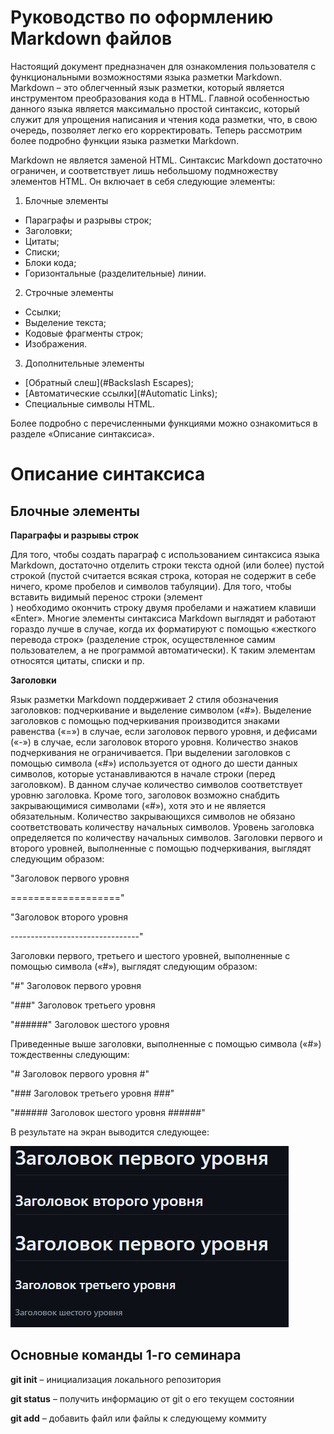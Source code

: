 # Руководство по оформлению Markdown файлов

Настоящий документ предназначен для ознакомления пользователя с функциональными возможностями языка разметки Markdown. Markdown – это облегченный язык разметки, который является инструментом преобразования кода в HTML. Главной особенностью данного языка является максимально простой синтаксис, который служит для упрощения написания и чтения кода разметки, что, в свою очередь, позволяет легко его корректировать. Теперь рассмотрим более подробно функции языка разметки Markdown.

Markdown не является заменой HTML. Синтаксис Markdown достаточно ограничен, и соответствует лишь небольшому подмножеству элементов HTML. Он включает в себя следующие элементы:

1. Блочные элементы
* Параграфы и разрывы строк;
* Заголовки;
* Цитаты;
* Списки;
* Блоки кода;
* Горизонтальные (разделительные) линии.

2. Строчные элементы
* Ссылки;
* Выделение текста;
* Кодовые фрагменты строк;
* Изображения.

3. Дополнительные элементы
* [Обратный слеш](#Backslash Escapes);
* [Автоматические ссылки](#Automatic Links);
* Специальные символы HTML.

Более подробно с перечисленными функциями можно ознакомиться в разделе «Описание синтаксиса».

# Описание синтаксиса

## Блочные элементы 

**Параграфы и разрывы строк**

Для того, чтобы создать параграф с использованием синтаксиса языка Markdown, достаточно отделить строки текста одной (или более) пустой строкой (пустой считается всякая строка, которая не содержит в себе ничего, кроме пробелов и символов табуляции). Для того, чтобы вставить видимый перенос строки (элемент <br/>) необходимо окончить строку двумя пробелами и нажатием клавиши «Enter». Многие элементы синтаксиса Markdown выглядят и работают гораздо лучше в случае, когда их форматируют с помощью «жесткого перевода строк» (разделение строк, осуществленное самим пользователем, а не программой автоматически). К таким элементам относятся цитаты, списки и пр.

**Заголовки**

Язык разметки Markdown поддерживает 2 стиля обозначения заголовков: подчеркивание и выделение символом («#»). Выделение заголовков с помощью подчеркивания производится знаками равенства («=») в случае, если заголовок первого уровня, и дефисами («-») в случае, если заголовок второго уровня. Количество знаков подчеркивания не ограничивается. При выделении заголовков с помощью символа («#») используется от одного до шести данных символов, которые устанавливаются в начале строки (перед заголовком). В данном случае количество символов соответствует уровню заголовка. Кроме того, заголовок возможно снабдить закрывающимися символами («#»), хотя это и не является обязательным. Количество закрывающихся символов не обязано соответствовать количеству начальных символов. Уровень заголовка определяется по количеству начальных символов.
Заголовки первого и второго уровней, выполненные с помощью подчеркивания, выглядят следующим образом:

"Заголовок первого уровня

==================="

"Заголовок второго уровня

--------------------------------"

Заголовки первого, третьего и шестого уровней, выполненные с помощью символа («#»), выглядят следующим образом:

"#"  Заголовок первого уровня

"###" Заголовок третьего уровня

"######" Заголовок шестого уровня

Приведенные выше заголовки, выполненные с помощью символа («#») тождественны следующим:

"#  Заголовок первого уровня #"

"### Заголовок третьего уровня ###"

"###### Заголовок шестого уровня ######"

В результате на экран выводится следующее:

![Картинка заголовков](1.jpg)

## Основные команды 1-го семинара

**git init** – инициализация локального репозитория

**git status**  – получить информацию от git о его текущем состоянии

**git add** – добавить файл или файлы к следующему коммиту
